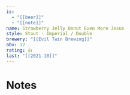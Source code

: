 ```yaml
---
is:
  - "[[beer]]"
  - "[[note]]"
name: Strawberry Jelly Donut Even More Jesus
style: Stout - Imperial / Double
brewery: "[[Evil Twin Brewing]]"
abv: 12
rating: 👍
last: "[[2021-10]]"
---
```

# Notes

